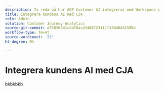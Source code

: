 ```yaml
---
description: Ta reda på hur AEP Customer AI integreras med Workspace i CJA.
title: Integrera kundens AI med CJA
role: Admin
solution: Customer Journey Analytics
source-git-commit: e75836841cdaf8acd2408723111f13048d31505d
workflow-type: tm+mt
source-wordcount: '22'
ht-degree: 0%

---
```



# Integrera kundens AI med CJA

bkbkbkb
